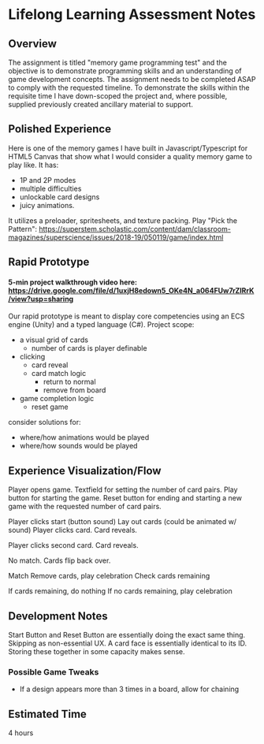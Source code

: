 # Lifelong Learning Assessment Notes

## Overview

The assignment is titled "memory game programming test" and the objective is to demonstrate programming skills and an understanding of game development concepts. The assignment needs to be completed ASAP to comply with the requested timeline.
To demonstrate the skills within the requisite time I have down-scoped the project and, where possible, supplied previously created ancillary material to support.

## Polished Experience

Here is one of the memory games I have built in Javascript/Typescript for HTML5 Canvas that show what I would consider a quality memory game to play like. It has:

- 1P and 2P modes
- multiple difficulties
- unlockable card designs
- juicy animations.

It utilizes a preloader, spritesheets, and texture packing. Play "Pick the Pattern":
https://superstem.scholastic.com/content/dam/classroom-magazines/superscience/issues/2018-19/050119/game/index.html

## Rapid Prototype
#### 5-min project walkthrough video here: https://drive.google.com/file/d/1uxjH8edown5_OKe4N_a064FUw7rZlRrK/view?usp=sharing
Our rapid prototype is meant to display core competencies using an ECS engine (Unity) and a typed language (C#). Project scope:

- a visual grid of cards
  - number of cards is player definable
- clicking
  - card reveal
  - card match logic
    - return to normal
    - remove from board
- game completion logic
  - reset game

consider solutions for:

- where/how animations would be played
- where/how sounds would be played

## Experience Visualization/Flow

Player opens game. Textfield for setting the number of card pairs. Play button for starting the game. Reset button for ending and starting a new game with the requested number of card pairs.

Player clicks start (button sound)
Lay out cards (could be animated w/ sound)
Player clicks card.
Card reveals.

Player clicks second card.
Card reveals.

No match.
Cards flip back over.

Match
Remove cards, play celebration
Check cards remaining

If cards remaining, do nothing
If no cards remaining, play celebration

## Development Notes

Start Button and Reset Button are essentially doing the exact same thing. Skipping as non-essential UX.
A card face is essentially identical to its ID. Storing these together in some capacity makes sense.

### Possible Game Tweaks

- If a design appears more than 3 times in a board, allow for chaining

## Estimated Time

4 hours